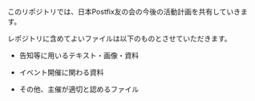 このリポジトリでは、日本Postfix友の会の今後の活動計画を共有していきます。

レポジトリに含めてよいファイルは以下のものとさせていただきます。

- 告知等に用いるテキスト・画像・資料

- イベント開催に関わる資料

- その他、主催が適切と認めるファイル

